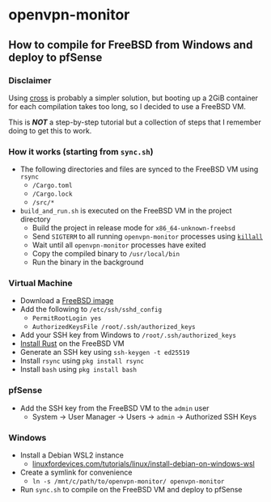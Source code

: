 # openvpn-monitor

## How to compile for FreeBSD from Windows and deploy to pfSense

### Disclaimer

Using [cross](https://github.com/cross-rs/cross) is probably a simpler solution, but booting up a 2GiB container for each compilation takes too long, so I decided to use a FreeBSD VM.

This is ***NOT*** a step-by-step tutorial but a collection of steps that I remember doing to get this to work.

### How it works (starting from `sync.sh`)

- The following directories and files are synced to the FreeBSD VM using `rsync`
  - `/Cargo.toml`
  - `/Cargo.lock`
  - `/src/*`
- `build_and_run.sh` is executed on the FreeBSD VM in the project directory
  - Build the project in release mode for `x86_64-unknown-freebsd`
  - Send `SIGTERM` to all running `openvpn-monitor` processes using [`killall`](https://man.freebsd.org/cgi/man.cgi?query=killall&sektion=1)
  - Wait until all `openvpn-monitor` processes have exited
  - Copy the compiled binary to `/usr/local/bin`
  - Run the binary in the background

### Virtual Machine

- Download a [FreeBSD image](https://www.freebsd.org/where/)
- Add the following to `/etc/ssh/sshd_config`
  - `PermitRootLogin yes`
  - `AuthorizedKeysFile /root/.ssh/authorized_keys`
- Add your SSH key from Windows to `/root/.ssh/authorized_keys`
- [Install Rust](https://rustup.rs/) on the FreeBSD VM
- Generate an SSH key using `ssh-keygen -t ed25519`
- Install `rsync` using `pkg install rsync`
- Install `bash` using `pkg install bash`

### pfSense

- Add the SSH key from the FreeBSD VM to the `admin` user
  - System -> User Manager -> Users -> `admin` -> Authorized SSH Keys

### Windows

- Install a Debian WSL2 instance
  - [linuxfordevices.com/tutorials/linux/install-debian-on-windows-wsl](https://www.linuxfordevices.com/tutorials/linux/install-debian-on-windows-wsl)
- Create a symlink for convenience
  - `ln -s /mnt/c/path/to/openvpn-monitor/ openvpn-monitor`
- Run `sync.sh` to compile on the FreeBSD VM and deploy to pfSense
